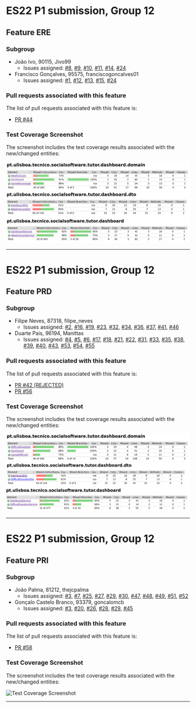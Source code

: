 # ES22 P1 submission, Group 12

## Feature ERE

### Subgroup
 - João Ivo, 90115, Jivo99
   + Issues assigned: [#8](https://github.com/tecnico-softeng-2022/es22-12/issues/8), [#9](https://github.com/tecnico-softeng-2022/es22-12/issues/9), [#10](https://github.com/tecnico-softeng-2022/es22-12/issues/9), [#11](https://github.com/tecnico-softeng-2022/es22-12/issues/11), [#14](https://github.com/tecnico-softeng-2022/es22-12/issues/14), [#24](https://github.com/tecnico-softeng-2022/es22-12/issues/24)
 - Francisco Gonçalves, 95575, franciscogoncalves01
   + Issues assigned: [#1](https://github.com/tecnico-softeng-2022/es22-12/issues/1), [#12](https://github.com/tecnico-softeng-2022/es22-12/issues/12), [#13](https://github.com/tecnico-softeng-2022/es22-12/issues/13), [#15](https://github.com/tecnico-softeng-2022/es22-12/issues/15), [#24](https://github.com/tecnico-softeng-2022/es22-12/issues/24)
 
### Pull requests associated with this feature

The list of pull requests associated with this feature is:

 - [PR #44](https://github.com/tecnico-softeng-2022/es22-12/pull/44)

### Test Coverage Screenshot

The screenshot includes the test coverage results associated with the new/changed entities:

![Test Domain Coverage Screenshot](https://github.com/Jivo99/templates/blob/master/sprints/domain.png)
![Test DTO Coverage Screenshot](https://github.com/Jivo99/templates/blob/master/sprints/dto.png)
![Test Service Coverage Screenshot](https://github.com/Jivo99/templates/blob/master/sprints/service.png)


---

# ES22 P1 submission, Group 12

## Feature PRD

### Subgroup
 - Filipe Neves, 87318, filipe_neves
   + Issues assigned: [#2](https://github.com/tecnico-softeng-2022/es22-12/issues/2), [#16](https://github.com/tecnico-softeng-2022/es22-12/issues/16), [#19](https://github.com/tecnico-softeng-2022/es22-12/issues/19), [#23](https://github.com/tecnico-softeng-2022/es22-12/issues/23), [#32](https://github.com/tecnico-softeng-2022/es22-12/issues/32), [#34](https://github.com/tecnico-softeng-2022/es22-12/issues/34), [#36](https://github.com/tecnico-softeng-2022/es22-12/issues/36), [#37](https://github.com/tecnico-softeng-2022/es22-12/issues/37), [#41](https://github.com/tecnico-softeng-2022/es22-12/issues/41), [#46](https://github.com/tecnico-softeng-2022/es22-12/issues/46)
 - Duarte Pais, 96194, Manittas
   + Issues assigned: [#4](https://github.com/tecnico-softeng-2022/es22-12/issues/4), [#5](https://github.com/tecnico-softeng-2022/es22-12/issues/5), [#6](https://github.com/tecnico-softeng-2022/es22-12/issues/6), [#17](https://github.com/tecnico-softeng-2022/es22-12/issues/17), [#18](https://github.com/tecnico-softeng-2022/es22-12/issues/18), [#21](https://github.com/tecnico-softeng-2022/es22-12/issues/21), [#22](https://github.com/tecnico-softeng-2022/es22-12/issues/22), [#31](https://github.com/tecnico-softeng-2022/es22-12/issues/31), [#33](https://github.com/tecnico-softeng-2022/es22-12/issues/33), [#35](https://github.com/tecnico-softeng-2022/es22-12/issues/35), [#38](https://github.com/tecnico-softeng-2022/es22-12/issues/38), [#39](https://github.com/tecnico-softeng-2022/es22-12/issues/39), [#40](https://github.com/tecnico-softeng-2022/es22-12/issues/40), [#43](https://github.com/tecnico-softeng-2022/es22-12/issues/43), [#53](https://github.com/tecnico-softeng-2022/es22-12/issues/53), [#54](https://github.com/tecnico-softeng-2022/es22-12/issues/54), [#55](https://github.com/tecnico-softeng-2022/es22-12/issues/55)
 
### Pull requests associated with this feature

The list of pull requests associated with this feature is:

 - [PR #42 (REJECTED)](https://github.com/tecnico-softeng-2022/es22-12/pull/42)
 - [PR #56](https://github.com/tecnico-softeng-2022/es22-12/pull/56)

### Test Coverage Screenshot

The screenshot includes the test coverage results associated with the new/changed entities:

![Test Domain Coverage Screenshot](https://github.com/Jivo99/templates/blob/master/sprints/domainprd.png)
![Test DTO Coverage Screenshot](https://github.com/Jivo99/templates/blob/master/sprints/dtoprd.png)
![Test Service Coverage Screenshot](https://github.com/Jivo99/templates/blob/master/sprints/serviceprd.png)


---

# ES22 P1 submission, Group 12

## Feature PRI

### Subgroup
 - João Palma, 81212, thejcpalma
   + Issues assigned: [#3](https://github.com/tecnico-softeng-2022/es22-12/issues/3), [#7](https://github.com/tecnico-softeng-2022/es22-12/issues/7), [#25](https://github.com/tecnico-softeng-2022/es22-12/issues/25), [#27](https://github.com/tecnico-softeng-2022/es22-12/issues/27), [#29](https://github.com/tecnico-softeng-2022/es22-12/issues/29), [#30](https://github.com/tecnico-softeng-2022/es22-12/issues/30), [#47](https://github.com/tecnico-softeng-2022/es22-12/issues/47), [#48](https://github.com/tecnico-softeng-2022/es22-12/issues/48), [#49](https://github.com/tecnico-softeng-2022/es22-12/issues/49), [#51](https://github.com/tecnico-softeng-2022/es22-12/issues/51), [#52](https://github.com/tecnico-softeng-2022/es22-12/issues/52)
 - Gonçalo Castelo Branco, 93379, goncalomcb
   + Issues assigned: [#3](https://github.com/tecnico-softeng-2022/es22-12/issues/3), [#20](https://github.com/tecnico-softeng-2022/es22-12/issues/20), [#26](https://github.com/tecnico-softeng-2022/es22-12/issues/26), [#28](https://github.com/tecnico-softeng-2022/es22-12/issues/28), [#29](https://github.com/tecnico-softeng-2022/es22-12/issues/29), [#45](https://github.com/tecnico-softeng-2022/es22-12/issues/45)
 
### Pull requests associated with this feature

The list of pull requests associated with this feature is:

 - [PR #58](https://github.com/tecnico-softeng-2022/es22-12/pull/58)

### Test Coverage Screenshot

The screenshot includes the test coverage results associated with the new/changed entities:

![Test Coverage Screenshot](https://github.com/tecnico-softeng-2022/templates/blob/master/sprints/coverage-example.png)

---


